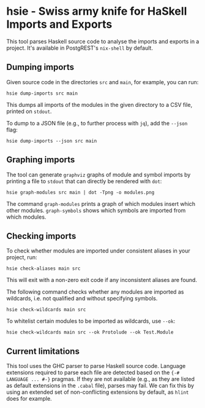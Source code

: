 # hsie - Swiss army knife for HaSkell Imports and Exports

This tool parses Haskell source code to analyse the imports and exports in a
project. It's available in PostgREST's `nix-shell` by default.

## Dumping imports

Given source code in the directories `src` and `main`, for example, you can run:

```
hsie dump-imports src main
```

This dumps all imports of the modules in the given directory to a CSV file,
printed on `stdout`.

To dump to a JSON file (e.g., to further process with `jq`), add the `--json`
flag:

```
hsie dump-imports --json src main
```

## Graphing imports

The tool can generate `graphviz` graphs of module and symbol imports by printing
a file to `stdout` that can directly be rendered with `dot`:

```
hsie graph-modules src main | dot -Tpng -o modules.png
```

The command `graph-modules` prints a graph of which modules insert which other
modules. `graph-symbols` shows which symbols are imported from which modules.

## Checking imports

To check whether modules are imported under consistent aliases in your project,
run:

```
hsie check-aliases main src
```

This will exit with a non-zero exit code if any inconsistent aliases are found.

The following command checks whether any modules are imported as wildcards, i.e.
not qualified and without specifying symbols.

```
hsie check-wildcards main src
```

To whitelist certain modules to be imported as wildcards, use `--ok`:

```
hsie check-wildcards main src --ok Protolude --ok Test.Module
```

## Current limitations

This tool uses the GHC parser to parse Haskell source code. Language extensions
required to parse each file are detected based on the `{-# LANGUAGE ... #-}`
pragmas. If they are not available (e.g., as they are listed as default
extensions in the `.cabal` file), parses may fail. We can fix this by using
an extended set of non-conflicting extensions by default, as `hlint` does for
example.
